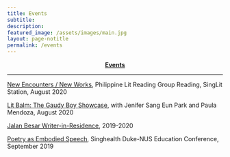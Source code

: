 ```yaml
---
title: Events
subtitle:
description:
featured_image: /assets/images/main.jpg
layout: page-notitle
permalink: /events
---
```


<center><b><a class="subtle-link" href="#sectionevents">Events</a></b></center>

---
<a name="sectionevents"></a>

[New Encounters / New Works](https://www.facebook.com/SingLitStation/videos/729452287613287), Philippine Lit Reading Group Reading, SingLit Station, August 2020

[Lit Balm: The Gaudy Boy Showcase](https://www.facebook.com/watch/?v=246145516392970), with Jenifer Sang Eun Park and Paula Mendoza, August 2020

[Jalan Besar Writer-in-Residence](https://www.singlitstation.com/residency), 2019-2020

[Poetry as Embodied Speech](https://www.academic-medicine.edu.sg/educationconference2019/symposium/health-and-the-humanities-music-arts-and-poetry), Singhealth Duke-NUS Education Conference, September 2019